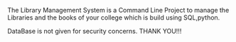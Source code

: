 The Library Management System is a Command Line Project to manage the Libraries and the books of your college which is build using SQL,python.


DataBase is not given for security concerns.
THANK YOU!!!
